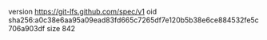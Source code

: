 version https://git-lfs.github.com/spec/v1
oid sha256:a0c38e6aa95a09ead83fd665c7265df7e120b5b38e6ce884532fe5c706a903df
size 842
